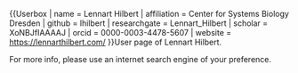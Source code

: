 {{Userbox
| name = Lennart Hilbert
| affiliation = Center for Systems Biology Dresden
| github = lhilbert
| researchgate = Lennart_Hilbert
| scholar = XoNBJfIAAAAJ
| orcid = 0000-0003-4478-5607
| website = https://lennarthilbert.com/
}}User page of Lennart Hilbert.

For more info, please use an internet search engine of your preference.
